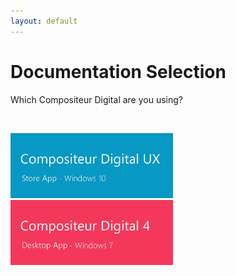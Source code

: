 ```yaml
---
layout: default
---
```


# Documentation Selection

Which Compositeur Digital are you using?

<br>

[<img width="260" src="../V4/en/img/main_doc_ux-v3.jpg"/>](../UX/en/) [<img width="260" src="../V4/en/img/main_doc_v4-v3.jpg"/>](../V4/en/)


<br>
<br>
<br>
<br>
<br>
<br>
<br>
<br>
<br>
<br>

<br>
<br>
<br>
<br>
<br>
